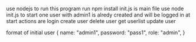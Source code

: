 use nodejs to run this program
run npm install
init.js is main file use node init.js to start
one user with admin1 is alredy created and will be logged in at start
actions are
login
create user
delete user
get userlist
update user

format of initial user
{
  name: "admin1",
  password: "pass1",
  role: "admin",
}
